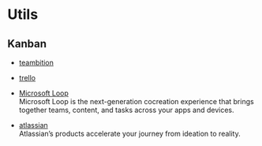 # Utils

## Kanban

- [teambition](https://www.teambition.com/)
- [trello](https://trello.com/)
- [Microsoft Loop](https://loop.cloud.microsoft/)
  <br/>Microsoft Loop is the next-generation cocreation experience that brings together teams, content, and tasks across
  your apps and devices.

- [atlassian](https://www.atlassian.com/)
  <br/>Atlassian’s products accelerate your journey from ideation to reality.